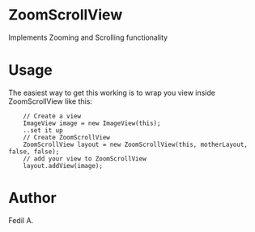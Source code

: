 # ZoomScrollView
Implements Zooming and Scrolling functionality
# Usage 
The easiest way to get this working is to wrap you view inside ZoomScrollView like this:

        // Create a view
        ImageView image = new ImageView(this);
        ..set it up
        // Create ZoomScrollView
        ZoomScrollView layout = new ZoomScrollView(this, motherLayout, false, false);
        // add your view to ZoomScrollView
        layout.addView(image);
        
# Author
Fedil A.
